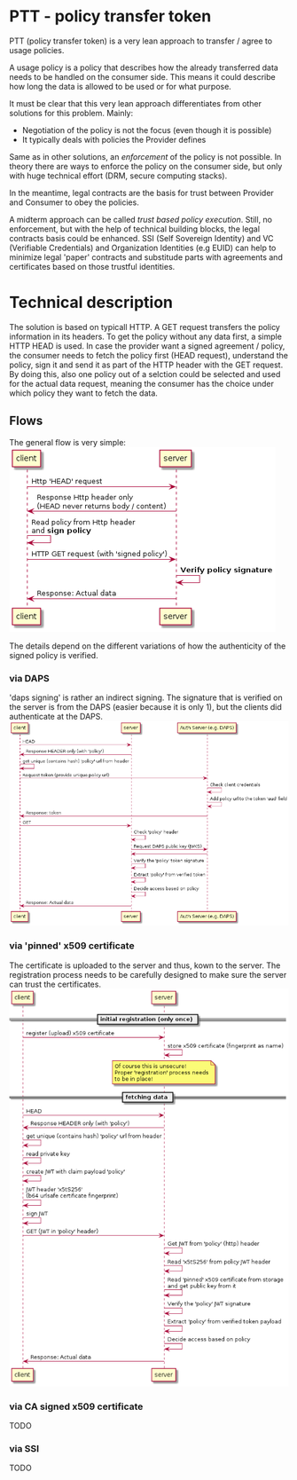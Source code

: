 # PTT - policy transfer token
PTT (policy transfer token) is a very lean approach to transfer / agree to usage policies.

A usage policy is a policy that describes how the already transferred data needs to be handled on the consumer side. This means it could describe how long the data is allowed to be used or for what purpose.

It must be clear that this very lean approach differentiates from other solutions for this problem. Mainly:
- Negotiation of the policy is not the focus (even though it is possible)
- It typically deals with policies the Provider defines

Same as in other solutions, an *enforcement* of the policy is not possible. In theory there are ways to enforce the policy on the consumer side, but only with huge technical effort (DRM, secure computing stacks).

In the meantime, legal contracts are the basis for trust between Provider and Consumer to obey the policies.

A midterm approach can be called *trust based policy execution*. Still, no enforcement, but with the help of technical building blocks, the legal contracts basis could be enhanced. SSI (Self Sovereign Identity) and VC (Verifiable Credentials) and Organization Identities (e.g EUID) can help to minimize legal 'paper' contracts and substitude parts with agreements and certificates based on those trustful identities.

# Technical description
The solution is based on typicall HTTP. A GET request transfers the policy information in its headers.
To get the policy without any data first, a simple HTTP HEAD is used. In case the provider want a signed agreement / policy, the consumer needs to fetch the policy first (HEAD request), understand the policy, sign it and send it as part of the HTTP header with the GET request. By doing this, also one policy out of a selction could be selected and used for the actual data request, meaning the consumer has the choice under which policy they want to fetch the data.

## Flows
The general flow is very simple:
![General Flow](./ptt_general_flow.png)

The details depend on the different variations of how the authenticity of the signed policy is verified.

### via DAPS
'daps signing' is rather an indirect signing. The signature that is verified on the server is from the DAPS (easier because it is only 1), but the clients did authenticate at the DAPS.
![DAPS Flow](./client_daps_signed_policy.png)

### via 'pinned' x509 certificate
The certificate is uploaded to the server and thus, kown to the server. The registration process needs to be carefully designed to make sure the server can trust the certificates.
![x509 pinned Flow](./client_x509_signed_policy.png)

### via CA signed x509 certificate
TODO
### via SSI
TODO
